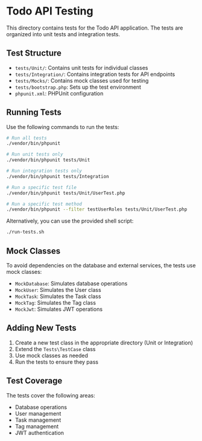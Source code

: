 # Todo API Testing

This directory contains tests for the Todo API application. The tests are organized into unit tests and integration tests.

## Test Structure

- `tests/Unit/`: Contains unit tests for individual classes
- `tests/Integration/`: Contains integration tests for API endpoints
- `tests/Mocks/`: Contains mock classes used for testing
- `tests/bootstrap.php`: Sets up the test environment
- `phpunit.xml`: PHPUnit configuration

## Running Tests

Use the following commands to run the tests:

```bash
# Run all tests
./vendor/bin/phpunit

# Run unit tests only
./vendor/bin/phpunit tests/Unit

# Run integration tests only
./vendor/bin/phpunit tests/Integration

# Run a specific test file
./vendor/bin/phpunit tests/Unit/UserTest.php

# Run a specific test method
./vendor/bin/phpunit --filter testUserRoles tests/Unit/UserTest.php
```

Alternatively, you can use the provided shell script:

```bash
./run-tests.sh
```

## Mock Classes

To avoid dependencies on the database and external services, the tests use mock classes:

- `MockDatabase`: Simulates database operations
- `MockUser`: Simulates the User class
- `MockTask`: Simulates the Task class
- `MockTag`: Simulates the Tag class
- `MockJwt`: Simulates JWT operations

## Adding New Tests

1. Create a new test class in the appropriate directory (Unit or Integration)
2. Extend the `Tests\TestCase` class
3. Use mock classes as needed
4. Run the tests to ensure they pass

## Test Coverage

The tests cover the following areas:

- Database operations
- User management
- Task management
- Tag management
- JWT authentication